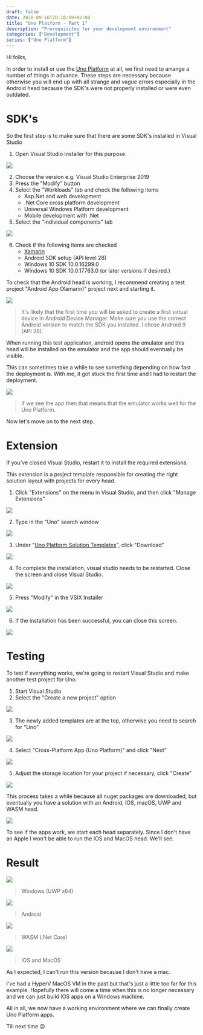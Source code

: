 ```yaml
---
draft: false
date: 2020-09-16T20:18:59+02:00
title: "Uno Platform - Part 1"
description: "Prerequisites for your development environment"
categories: ["Development"]
series: ["Uno Platform"]
---
```

Hi folks,

In order to install or use the [Uno Platform](https://platform.uno/) at all, we first need to arrange a number of things in advance. These steps are necessary because otherwise you will end up with all strange and vague errors especially in the Android head because the SDK's were not properly installed or were even outdated.

# SDK's
So the first step is to make sure that there are some SDK's installed in Visual Studio

1. Open Visual Studio Installer for this purpose.

![](/images/2020-09-16.png)

2. Choose the version e.g. Visual Studio Enterprise 2019
3. Press the "Modify" button
4. Select the "Workloads" tab and check the following items
   - Asp.Net and web development
   - .Net Core cross platform development
   - Universal Windows Platform development
   - Mobile development with .Net
 5. Select the "Individual components" tab

 ![](/images/2020-09-16-1.png)

 6. Check if the following items are checked
    - [Xamarin](https://dotnet.microsoft.com/apps/xamarin)
    - Android SDK setup (API level 28)
    - Windows 10 SDK 10.0.16299.0
    - Windows 10 SDK 10.0.17763.0 (or later versions if desired.)
    
    
To check that the Android head is working, I recommend creating a test project "Android App (Xamarin)" project next and starting it.

![](/images/2020-09-16-2-1.png)
> It's likely that the first time you will be asked to create a first virtual device in Android Device Manager. Make sure you use the correct Android version to match the SDK you installed. I chose Android 9 (API 28).

When running this test application, android opens the emulator and this head will be installed on the emulator and the app should eventually be visible. 

This can sometimes take a while to see something depending on how fast the deployment is. With me, it got stuck the first time and I had to restart the deployment.

![](/images/2020-09-16-3.png)
>If we see the app then that means that the emulator works well for the Uno Platform.

Now let's move on to the next step.

# Extension
If you've closed Visual Studio, restart it to install the required extensions.

This extension is a project template responsible for creating the right solution layout with projects for every head. </p>

1. Click "Extensions" on the menu in Visual Studio, and then click "Manage Extensions"

![](/images/2020-09-16-5.png)

2. Type in the "Uno" search window

![](/images/2020-09-16-6.png)

3. Under "[Uno Platform Solution Templates](https://github.com/unoplatform/uno)", click "Download"

![](/images/2020-09-16-7.png)

4. To complete the installation, visual studio needs to be restarted. Close the screen and close Visual Studio.

![](/images/2020-09-16-8.png)

5. Press "Modify" in the VSIX Installer

![](/images/2020-09-16-10.png)

6. If the installation has been successful, you can close this screen.

![](/images/2020-09-16-12.png)

# Testing
To test if everything works, we're going to restart Visual Studio and make another test project for Uno.

1. Start Visual Studio
2. Select the "Create a new project" option

![](/images/2020-09-16-25.png)

3. The newly added templates are at the top, otherwise you need to search for "Uno"

![](/images/2020-09-16-14.png)

4. Select "Cross-Platform App (Uno Platform)" and click "Next"

![](/images/2020-09-16-16.png)

5. Adjust the storage location for your project if necessary, click "Create"

![](/images/2020-09-16-17.png)

This process takes a while because all nuget packages are downloaded, but eventually you have a solution with an Android, IOS, macOS, UWP and WASM head.

![](/images/2020-09-16-19.png)

To see if the apps work, we start each head separately. Since I don't have an Apple I won't be able to run the IOS and MacOS head. We'll see.</p>

# Result

![](/images/2020-09-16-20.png)
> Windows (UWP x64)

![](/images/2020-09-16-21.png)
> Android

![](/images/2020-09-16-22.png)
> WASM (.Net Core)

![](/images/2020-09-16-24.png)
> IOS and MacOS

As I expected, I can't run this version because I don't have a mac.

I've had a HyperV MacOS VM in the past but that's just a little too far for this example. Hopefully there will come a time when this is no longer necessary and we can just build IOS apps on a Windows machine.

All in all, we now have a working environment where we can finally create Uno Platform apps.

Till next time 😉